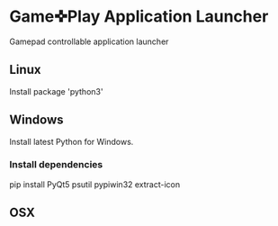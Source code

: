 # Game✜Play Application Launcher

Gamepad controllable application launcher

## Linux

Install package 'python3'

## Windows

Install latest Python for Windows.

### Install dependencies

  pip install PyQt5 psutil pypiwin32 extract-icon

## OSX
